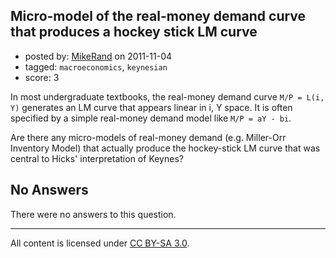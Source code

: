 ## Micro-model of the real-money demand curve that produces a hockey stick LM curve

- posted by: [MikeRand](https://stackexchange.com/users/-1/45-mikerand) on 2011-11-04
- tagged: `macroeconomics`, `keynesian`
- score: 3

In most undergraduate textbooks, the real-money demand curve `M/P = L(i, Y)` generates an LM curve that appears linear in i, Y space. It is often specified by a simple real-money demand model like `M/P = aY - bi`.

Are there any micro-models of real-money demand (e.g. Miller-Orr Inventory Model) that actually produce the hockey-stick LM curve that was central to Hicks' interpretation of Keynes?

## No Answers

There were no answers to this question.


---

All content is licensed under [CC BY-SA 3.0](https://creativecommons.org/licenses/by-sa/3.0/).
